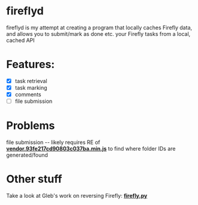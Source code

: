 # fireflyd

fireflyd is my attempt at creating a program that locally caches Firefly data, and allows you to submit/mark as done etc. your Firefly tasks from a local, cached API

# Features:

- [x] task retrieval
- [x] task marking
- [x] comments
- [ ] file submission

# Problems

file submission -- likely requires RE of [**vendor.93fe217cd90803c037ba.min.js**](https://github.com/Cvdcamilleri/fireflyd/blob/master/firefly_assets/vendor.93fe217cd90803c037ba.min.js)
to find where folder IDs are generated/found

# Other stuff

Take a look at Gleb's work on reversing Firefly:  [**firefly.py**](https://github.com/Gleb-ko/firefly.py)

